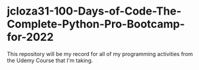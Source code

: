 # jcloza31-100-Days-of-Code-The-Complete-Python-Pro-Bootcamp-for-2022
This repository will be my record for all of my programming activities from the Udemy Course that I'm taking.
